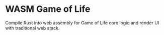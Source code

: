 # WASM Game of Life

Compile Rust into web assembly for Game of Life core logic and render UI with traditional web stack.